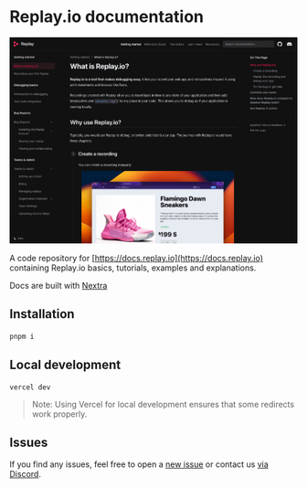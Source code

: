 # Replay.io documentation

![Docs preview](public/images/docs.png)

A code repository for [https://docs.replay.io](https://docs.replay.io) containing Replay.io basics, tutorials, examples and explanations.

Docs are built with [Nextra](https://nextra.site/)

## Installation
```bash
pnpm i
```

## Local development
```
vercel dev
```
> Note: Using Vercel for local development ensures that some redirects work properly.

## Issues
If you find any issues, feel free to open a [new issue](https://github.com/replayio/replay-documentation/issues/new) or contact us [via Discord](https://docs.replay.io/discord).
